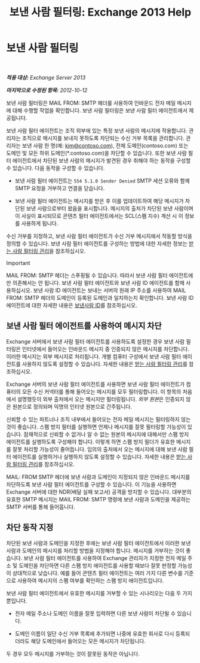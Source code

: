 ﻿---
title: '보낸 사람 필터링: Exchange 2013 Help'
TOCTitle: 보낸 사람 필터링
ms:assetid: b833f864-ff10-46a0-a653-28fb9ba30896
ms:mtpsurl: https://technet.microsoft.com/ko-kr/library/Bb124354(v=EXCHG.150)
ms:contentKeyID: 50483989
ms.date: 05/22/2018
mtps_version: v=EXCHG.150
ms.translationtype: MT
---

# 보낸 사람 필터링

 

_**적용 대상:** Exchange Server 2013_

_**마지막으로 수정된 항목:** 2012-10-12_

보낸 사람 필터링은 MAIL FROM: SMTP 헤더를 사용하여 인바운드 전자 메일 메시지에 대해 수행할 작업을 확인합니다. 보낸 사람 필터링은 보낸 사람 필터 에이전트에서 제공됩니다.

보낸 사람 필터 에이전트는 조직 외부에 있는 특정 보낸 사람의 메시지에 작용합니다. 관리자는 조직으로 메시지를 보내지 못하도록 차단되는 수신 거부 목록을 관리합니다. 관리자는 보낸 사람 한 명(예: kim@contoso.com), 전체 도메인(contoso.com) 또는 도메인 및 모든 하위 도메인(\*.contoso.com)을 차단할 수 있습니다. 또한 보낸 사람 필터 에이전트에서 차단된 보낸 사람의 메시지가 발견된 경우 취해야 하는 동작을 구성할 수 있습니다. 다음 동작을 구성할 수 있습니다.

  - 보낸 사람 필터 에이전트는 `554 5.1.0 Sender Denied` SMTP 세션 오류와 함께 SMTP 요청을 거부하고 연결을 닫습니다.

  - 보낸 사람 필터 에이전트는 메시지를 받은 후 이를 업데이트하여 해당 메시지가 차단된 보낸 사람으로부터 왔음을 표시합니다. 메시지의 출처가 차단된 보낸 사람이며 이 사실이 표시되므로 콘텐츠 필터 에이전트에서는 SCL(스팸 지수) 계산 시 이 정보를 사용하게 됩니다.

수신 거부를 지정하고, 보낸 사람 필터 에이전트가 수신 거부 메시지에서 작동할 방식을 정의할 수 있습니다. 보낸 사람 필터 에이전트를 구성하는 방법에 대한 자세한 정보는 [받는 사람 필터링 관리](manage-sender-filtering-exchange-2013-help.md)을 참조하십시오.


> [!IMPORTANT]
> MAIL FROM: SMTP 헤더는 스푸핑될 수 있습니다. 따라서 보낸 사람 필터 에이전트에만 의존해서는 안 됩니다. 보낸 사람 필터 에이전트와 보낸 사람 ID 에이전트를 함께 사용하십시오. 보낸 사람 ID 에이전트는 보내는 서버의 원래 IP 주소를 사용하여 MAIL FROM: SMTP 헤더의 도메인이 등록된 도메인과 일치하는지 확인합니다. 보낸 사람 ID 에이전트에 대한 자세한 내용은 <A href="sender-id-exchange-2013-help.md">보낸사람 ID</A>를 참조하십시오.



## 보낸 사람 필터 에이전트를 사용하여 메시지 차단

Exchange 서버에서 보낸 사람 필터 에이전트를 사용하도록 설정한 경우 보낸 사람 필터링은 인터넷에서 들어오는 인바운드 메시지 중 인증되지 않은 메시지를 차단합니다. 이러한 메시지는 외부 메시지로 처리됩니다. 개별 컴퓨터 구성에서 보낸 사람 필터 에이전트를 사용하지 않도록 설정할 수 있습니다. 자세한 내용은 [받는 사람 필터링 관리](manage-sender-filtering-exchange-2013-help.md)를 참조하십시오.

Exchange 서버의 보낸 사람 필터 에이전트를 사용하면 보낸 사람 필터 에이전트가 컴퓨터의 모든 수신 커넥터를 통해 들어오는 메시지를 모두 필터링합니다. 이 항목의 처음에서 설명했듯이 외부 출처에서 오는 메시지만 필터링됩니다. *외부 원본*은 인증되지 않은 원본으로 정의되며 익명의 인터넷 원본으로 간주됩니다.

신뢰할 수 있는 파트너나 조직 내부에서 들어오는 전자 메일 메시지는 필터링하지 않는 것이 좋습니다. 스팸 방지 필터를 실행하면 언제나 메시지를 잘못 필터링할 가능성이 있습니다. 잠재적으로 신뢰할 수 없거나 알 수 없는 원본의 메시지에 대해서만 스팸 방지 에이전트를 실행하도록 구성해야 합니다. 이렇게 하면 스팸 방지 필더가 유효한 메시지를 잘못 처리할 가능성이 줄어듭니다. 임의의 출처에서 오는 메시지에 대해 보낸 사람 필터 에이전트를 실행하거나 실행하지 않도록 설정할 수 있습니다. 자세한 내용은 [받는 사람 필터링 관리](manage-sender-filtering-exchange-2013-help.md)를 참조하십시오.

MAIL: FROM SMTP 헤더에 보낸 사람과 도메인이 지정되지 않은 인바운드 메시지를 차단하도록 보낸 사람 필터 에이전트를 구성할 수 있습니다. 이 기능을 사용하면 Exchange 서버에 대한 NDR(배달 실패 보고서) 공격을 방지할 수 있습니다. 대부분의 유효한 SMTP 메시지는 MAIL FROM: SMTP 명령에 보낸 사람과 도메인을 제공하는 SMTP 서버를 통해 들어옵니다.

## 차단 동작 지정

차단된 보낸 사람과 도메인을 지정한 후에는 보낸 사람 필터 에이전트에서 이러한 보낸 사람과 도메인의 메시지를 처리할 방법을 지정해야 합니다. 메시지를 거부하는 것이 좋습니다. 보낸 사람 필터 에이전트를 사용하여 Exchange 관리자가 지정한 전자 메일 주소 및 도메인을 차단하면 다른 스팸 방지 에이전트를 사용할 때보다 잘못 판정할 가능성이 상대적으로 낮습니다. 예를 들어 콘텐츠 필터 에이전트는 여러 가지 다른 변수를 기준으로 사용하여 메시지의 스팸 여부를 확인하는 스팸 방지 에이전트입니다.

보낸 사람 필터 에이전트에서 유효한 메시지를 거부할 수 있는 시나리오는 다음 두 가지뿐입니다.

  - 전자 메일 주소나 도메인 이름을 잘못 입력하면 다른 보낸 사람이 차단될 수 있습니다.

  - 도메인 이름이 일단 수신 거부 목록에 추가되면 나중에 유효한 회사로 다시 등록되더라도 해당 도메인에서 들어오는 모든 메시지가 차단됩니다.

두 경우 모두 메시지를 거부하는 것이 잘못된 동작은 아닙니다.

